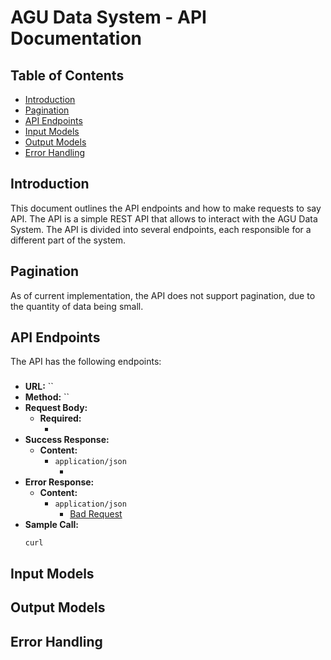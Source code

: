 # AGU Data System - API Documentation

## Table of Contents

- [Introduction](#introduction)
- [Pagination](#pagination)
- [API Endpoints](#api-endpoints)
- [Input Models](#input-models)
- [Output Models](#output-models)
- [Error Handling](#error-handling)

## Introduction

This document outlines the API endpoints and how to make requests to say API.
The API is a simple REST API that allows to interact with the AGU Data System.
The API is divided into several endpoints, each responsible for a different part of the system.

## Pagination

As of current implementation, the API does not support pagination, due to the quantity of data being small.

## API Endpoints

The API has the following endpoints:

###    

- **URL:** ``
- **Method:** ``
- **Request Body:**
    - **Required:**
        - []()
- **Success Response:**
    - **Content:**
        - `application/json`
            - []()
- **Error Response:**
    - **Content:**
        - `application/json`
            - [Bad Request](#bad-request)
- **Sample Call:**
    ```shell
    curl 
    ```

## Input Models

## Output Models

## Error Handling